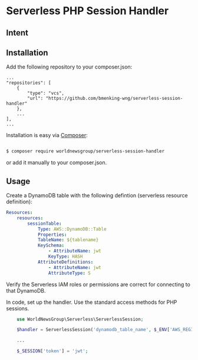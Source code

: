 # Serverless PHP Session Handler

## Intent


## Installation

Add the following repository to your composer.json:

```
...
"repositories": [
    {
        "type": "vcs",
        "url": "https://github.com/bmenking-wng/serverless-session-handler"
    },
    ...
],
...
```

Installation is easy via [Composer](https://getcomposer.org/):

```bash

$ composer require worldnewsgroup/serverless-session-handler

```

or add it manually to your composer.json.

## Usage

Create a DynamoDB table with the following defintion (serverless resource definition):

```yaml
Resources:
    resources:
        sessionTable:
            Type: AWS::DynamoDB::Table
            Properties:
            TableName: ${tablename}
            KeySchema:
                - AttributeName: jwt
                KeyType: HASH
            AttributeDefinitions:
                - AttributeName: jwt
                AttributeType: S
```

Verify the Serverless IAM roles or permissions are correct for connecting to that DynamoDB.

In code, set up the handler.  Use the standard access methods for PHP sessions.

```php
    use WorldNewsGroup\Serverless\ServerlessSession;

    $handler = ServerlessSession('dynamodb_table_name', $_ENV['AWS_REGION']);

    ...

    $_SESSION['token'] = 'jwt';

```